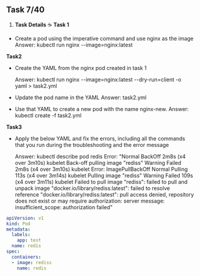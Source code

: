 ## Task 7/40


1. **Task Details** ☕️
**Task 1**
- Create a pod using the imperative command and use nginx as the image
    Answer: kubectl run nginx --image=nginx:latest

**Task2**
- Create the YAML from the nginx pod created in task 1

    Answer: kubectl run nginx --image=nginx:latest --dry-run=client -o yaml > task2.yml

- Update the pod name in the YAML
    Answer: task2.yml

- Use that YAML to create a new pod with the name nginx-new.
    Answer: kubectl create -f task2.yml

**Task3**
- Apply the below YAML and fix the errors, including all the commands that you run during the troubleshooting and the error message

    Answer:  kubectl describe pod redis
            Error: "Normal   BackOff    2m8s (x4 over 3m10s)  kubelet            Back-off pulling image "rediss"
                    Warning  Failed     2m8s (x4 over 3m10s)  kubelet            Error: ImagePullBackOff
                    Normal   Pulling    113s (x4 over 3m14s)  kubelet            Pulling image "rediss"
                    Warning  Failed     109s (x4 over 3m11s)  kubelet            Failed to pull image "rediss": failed to pull and unpack image "docker.io/library/rediss:latest": failed to resolve reference "docker.io/library/rediss:latest": pull access denied, repository does not exist or may require authorization: server message: insufficient_scope: authorization failed"

```YAML
apiVersion: v1
kind: Pod
metadata:
  labels:
    app: test
  name: redis
spec:
  containers:
  - image: rediss
    name: redis
    
